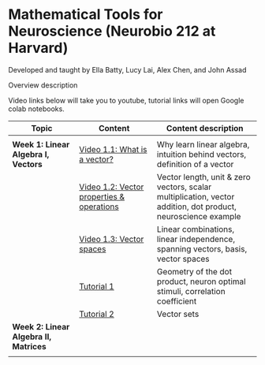 
# Mathematical Tools for Neuroscience (Neurobio 212 at Harvard)

Developed and taught by Ella Batty, Lucy Lai, Alex Chen, and John Assad

Overview description

Video links below will take you to youtube, tutorial links will open Google colab notebooks.

| Topic | Content | Content description |
|--|----------------------|---------------|
| <img width=500/> |<img width=600/>|<img width=500/>|
| **Week 1: Linear Algebra I, Vectors**|    [Video 1.1: What is a vector?](https://youtu.be/YBCLN8NnrjM)                        |  Why learn linear algebra, intuition behind vectors, definition of a vector |
|  |    [Video 1.2: Vector properties & operations](https://youtu.be/7AXpa4U4j-M)                        |  Vector length, unit & zero vectors, scalar multiplication, vector addition, dot product, neuroscience example|
|  |    [Video 1.3: Vector spaces](https://youtu.be/kqaRSwyL050)                        |  Linear combinations, linear independence, spanning vectors, basis, vector spaces|
| |  [Tutorial 1](https://colab.research.google.com/github/ebatty/MathToolsforNeuroscience/blob/master/Week1/Week1Tutorial1.ipynb)                   | Geometry of the dot product, neuron optimal stimuli, correlation coefficient |
| |  [Tutorial 2](https://colab.research.google.com/github/ebatty/MathToolsforNeuroscience/blob/master/Week1/Week1Tutorial2.ipynb)                   | Vector sets |
| **Week 2: Linear Algebra II, Matrices**|        |  |
| |      |  |
